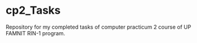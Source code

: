 # cp2_Tasks
Repository for my completed tasks of computer practicum 2 course of UP FAMNIT RIN-1 program.
